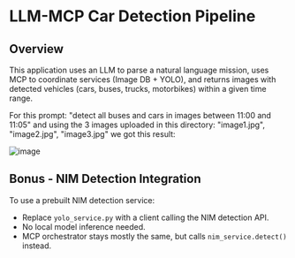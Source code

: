 # LLM-MCP Car Detection Pipeline

## Overview
This application uses an LLM to parse a natural language mission, uses MCP to coordinate services (Image DB + YOLO), and returns images with detected vehicles (cars, buses, trucks, motorbikes) within a given time range.


For this prompt: "detect all buses and cars in images between 11:00 and 11:05"
and using the 3 images uploaded in this directory: "image1.jpg", "image2.jpg", "image3.jpg"
we got this result:

![image](https://github.com/user-attachments/assets/8719eb02-ecd6-4e09-880a-7bccc559450c)

## Bonus - NIM Detection Integration
To use a prebuilt NIM detection service:
- Replace `yolo_service.py` with a client calling the NIM detection API.
- No local model inference needed.
- MCP orchestrator stays mostly the same, but calls `nim_service.detect()` instead.

